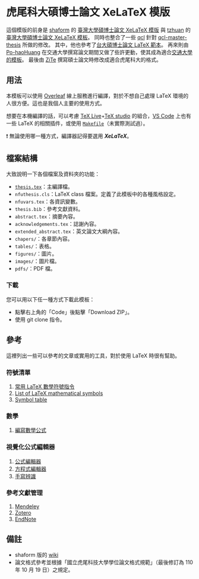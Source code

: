 # 虎尾科大碩博士論文 XeLaTeX 模版

這個模版的前身是 [shaform](http://github.com/shaform) 的 [臺灣大學碩博士論文 XeLaTeX 模版](https://github.com/shaform/ntu-thesis) 與 [tzhuan](http://github.com/tzhuan) 的
[臺灣大學碩博士論文 XeLaTeX 模板](https://github.com/tzhuan/ntu-thesis)。
同時也整合了一些 [qcl](https://github.com/qcl) 針對
[qcl-master-thesis](https://github.com/qcl/qcl-master-thesis) 所做的修改。
其中，他也參考了[台大碩博士論文 LaTeX 範本](https://code.google.com/p/ntu-thesis-latex-template/)。
再來則由 [Po-haoHuang](https://github.com/Po-haoHuang) 在交通大學撰寫論文期間又做了些許更動，使其成為適合[交通大學的模板](https://github.com/Po-haoHuang/nctu-thesis)。
最後由 [ZiTe](https://github.com/ziteh) 撰寫碩士論文時修改成適合虎尾科大的格式。

## 用法

本模板可以使用 [Overleaf](https://www.overleaf.com) 線上服務進行編譯，對於不想自己處理 LaTeX 環境的人很方便。這也是我個人主要的使用方式。

想要在本機編譯的話，可以考慮 [TeX Live](https://www.tug.org/texlive/)+[TeX studio](https://www.texstudio.org/) 的組合，[VS Code](https://code.visualstudio.com/) 上也有一些 LaTeX 的相關插件，或使用 [`Makefile`](./Makefile)（未實際測試過）。

:heavy_exclamation_mark: 無論使用哪一種方式，編譯器記得要選用 ***XeLaTeX***。

## 檔案結構

大致說明一下各個檔案及資料夾的功能：

- [`thesis.tex`](./thesis.tex)：主編譯檔。
- `nfuthesis.cls`：LaTeX class 檔案。定義了此模板中的各種風格設定。
- `nfuvars.tex`：各資訊變數。
- `thesis.bib`：參考文獻資料。
- `abstract.tex`：摘要內容。
- `acknowledgements.tex`：誌謝內容。
- `extended_abstract.tex`：英文論文大綱內容。
- `chapers/`：各章節內容。
- `tables/`：表格。
- `figures/`：圖片。
- `images/`：圖片檔。
- `pdfs/`：PDF 檔。

### 下載

您可以用以下任一種方式下載此模板：
- 點擊右上角的「Code」後點擊「Download ZIP」。
- 使用 git clone 指令。

## 參考

這裡列出一些可以參考的文章或實用的工具，對於使用 LaTeX 時很有幫助。

### 符號清單
1. [常用 LaTeX 數學符號指令](https://hackmd.io/@CynthiaChuang/Basic-LaTeX-Commands)
1. [List of LaTeX mathematical symbols](https://oeis.org/wiki/List_of_LaTeX_mathematical_symbols)
1. [Symbol table](https://www.overleaf.com/latex/templates/symbol-table/fhqmttqvrnhk)

### 數學
1. [編寫數學公式](https://en.wikibooks.org/wiki/LaTeX/Mathematics)

### 視覺化公式編輯器
1. [公式編輯器](https://www.latexlive.com/##)
1. [方程式編輯器](https://editor.codecogs.com/)
1. [手寫辨識](https://webdemo.myscript.com/views/math/index.html)

### 參考文獻管理
1. [Mendeley](https://www.mendeley.com/search/)
1. [Zotero](https://www.zotero.org/)
1. [EndNote](https://endnote.com/)

## 備註

- shaform 版的 [wiki](https://github.com/shaform/ntu-thesis/wiki)
- 論文格式參考並根據「國立虎尾科技大學學位論文格式規範」（最後修訂為 110 年 10 月 19 日）之規定。
